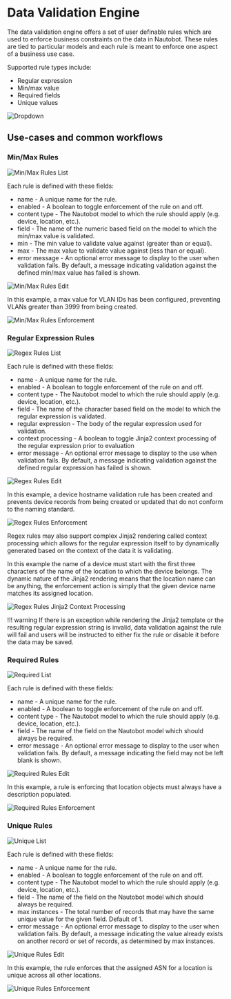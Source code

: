 # Data Validation Engine

The data validation engine offers a set of user definable rules which are used to enforce business constraints on the data in Nautobot. These rules are tied to particular models and each rule is meant to enforce one aspect of a business use case.

Supported rule types include:

- Regular expression
- Min/max value
- Required fields
- Unique values

![Dropdown](../../media/data-validation-engine/dropdown.png)

## Use-cases and common workflows

### Min/Max Rules

![Min/Max Rules List](../../media/data-validation-engine/min-max-rules-list.png)

Each rule is defined with these fields:

- name - A unique name for the rule.
- enabled - A boolean to toggle enforcement of the rule on and off.
- content type - The Nautobot model to which the rule should apply (e.g. device, location, etc.).
- field - The name of the numeric based field on the model to which the min/max value is validated.
- min - The min value to validate value against (greater than or equal).
- max - The max value to validate value against (less than or equal).
- error message - An optional error message to display to the user when validation fails. By default, a message indicating validation against the defined min/max value has failed is shown.

![Min/Max Rules Edit](../../media/data-validation-engine/min-max-rules-edit.png)

In this example, a max value for VLAN IDs has been configured, preventing VLANs greater than 3999 from being created.

![Min/Max Rules Enforcement](../../media/data-validation-engine/min-max-rules-enforcement.png)

### Regular Expression Rules

![Regex Rules List](../../media/data-validation-engine/regex-rules-list.png)

Each rule is defined with these fields:

- name - A unique name for the rule.
- enabled - A boolean to toggle enforcement of the rule on and off.
- content type - The Nautobot model to which the rule should apply (e.g. device, location, etc.).
- field - The name of the character based field on the model to which the regular expression is validated.
- regular expression - The body of the regular expression used for validation.
- context processing - A boolean to toggle Jinja2 context processing of the regular expression prior to evaluation
- error message - An optional error message to display to the use when validation fails. By default, a message indicating validation against the defined regular expression has failed is shown.

![Regex Rules Edit](../../media/data-validation-engine/regex-rules-edit.png)

In this example, a device hostname validation rule has been created and prevents device records from being created or updated that do not conform to the naming standard.

![Regex Rules Enforcement](../../media/data-validation-engine/regex-rules-enforcement.png)

Regex rules may also support complex Jinja2 rendering called context processing which allows for the regular expression itself to by dynamically generated based on the context of the data it is validating.

In this example the name of a device must start with the first three characters of the name of the location to which the device belongs. The dynamic nature of the Jinja2 rendering means that the location name can be anything, the enforcement action is simply that the given device name matches its assigned location.

![Regex Rules Jinja2 Context Processing](../../media/data-validation-engine/regex-rules-jinja2-context-processing.png)

!!! warning
    If there is an exception while rendering the Jinja2 template or the resulting regular expression string is invalid, data validation against the rule will fail and users will be instructed to either fix the rule or disable it before the data may be saved.

### Required Rules

![Required List](../../media/data-validation-engine/required-rules-list.png)

Each rule is defined with these fields:

- name - A unique name for the rule.
- enabled - A boolean to toggle enforcement of the rule on and off.
- content type - The Nautobot model to which the rule should apply (e.g. device, location, etc.).
- field - The name of the field on the Nautobot model which should always be required.
- error message - An optional error message to display to the user when validation fails. By default, a message indicating the field may not be left blank is shown.

![Required Rules Edit](../../media/data-validation-engine/required-rules-edit.png)

In this example, a rule is enforcing that location objects must always have a description populated.

![Required Rules Enforcement](../../media/data-validation-engine/required-rules-enforcement.png)

### Unique Rules

![Unique List](../../media/data-validation-engine/unique-rules-list.png)

Each rule is defined with these fields:

- name - A unique name for the rule.
- enabled - A boolean to toggle enforcement of the rule on and off.
- content type - The Nautobot model to which the rule should apply (e.g. device, location, etc.).
- field - The name of the field on the Nautobot model which should always be required.
- max instances - The total number of records that may have the same unique value for the given field. Default of 1.
- error message - An optional error message to display to the user when validation fails. By default, a message indicating the value already exists on another record or set of records, as determined by max instances.

![Unique Rules Edit](../../media/data-validation-engine/unique-rules-edit.png)

In this example, the rule enforces that the assigned ASN for a location is unique across all other locations.

![Unique Rules Enforcement](../../media/data-validation-engine/unique-rules-enforcement.png)
